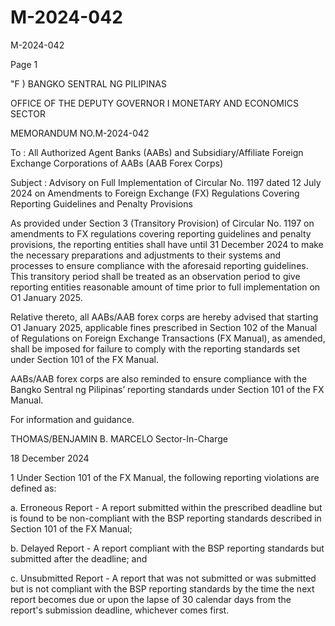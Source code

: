 # M-2024-042

M-2024-042

Page 1

"F ) BANGKO SENTRAL NG PILIPINAS

OFFICE OF THE DEPUTY GOVERNOR I MONETARY AND ECONOMICS SECTOR

MEMORANDUM NO.M-2024-042

To : All Authorized Agent Banks (AABs) and Subsidiary/Affiliate Foreign Exchange Corporations of AABs (AAB Forex Corps)

Subject : Advisory on Full Implementation of Circular No. 1197 dated 12 July 2024 on Amendments to Foreign Exchange (FX) Regulations Covering Reporting Guidelines and Penalty Provisions

As provided under Section 3 (Transitory Provision) of Circular No. 1197 on amendments to FX regulations covering reporting guidelines and penalty provisions, the reporting entities shall have until 31 December 2024 to make the necessary preparations and adjustments to their systems and processes to ensure compliance with the aforesaid reporting guidelines. This transitory period shall be treated as an observation period to give reporting entities reasonable amount of time prior to full implementation on O1 January 2025.

Relative thereto, all AABs/AAB forex corps are hereby advised that starting O1 January 2025, applicable fines prescribed in Section 102 of the Manual of Regulations on Foreign Exchange Transactions (FX Manual), as amended, shall be imposed for failure to comply with the reporting standards set under Section 101 of the FX Manual.

AABs/AAB forex corps are also reminded to ensure compliance with the Bangko Sentral ng Pilipinas’ reporting standards under Section 101 of the FX Manual.

For information and guidance.

THOMAS/BENJAMIN B. MARCELO Sector-In-Charge

18 December 2024

1 Under Section 101 of the FX Manual, the following reporting violations are defined as:

a. Erroneous Report - A report submitted within the prescribed deadline but is found to be non-compliant with the BSP reporting standards described in Section 101 of the FX Manual;

b. Delayed Report - A report compliant with the BSP reporting standards but submitted after the deadline; and

c. Unsubmitted Report - A report that was not submitted or was submitted but is not compliant with the BSP reporting standards by the time the next report becomes due or upon the lapse of 30 calendar days from the report's submission deadline, whichever comes first.